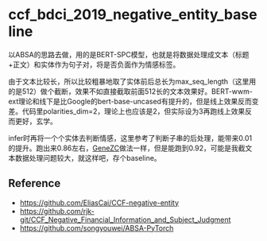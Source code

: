 # ccf_bdci_2019_negative_entity_baseline
以ABSA的思路去做，用的是BERT-SPC模型，也就是将数据处理成文本（标题+正文）和实体作为句子对，将是否负面作为情感标签。

由于文本比较长，所以比较粗暴地取了实体前后总长为max_seq_length（这里用的是512）做个截断，效果不如直接截取前面512长的文本效果好。BERT-wwm-ext理论和线下是比Google的bert-base-uncased有提升的，但是线上效果反而变差。代码里polarities_dim=2，理论上也应该是2，但实际设为3再跑线上效果反而更好，玄学。

infer时再将一个个实体去判断情感，这里参考了判断子串的后处理，能带来0.01的提升。跑出来0.86左右，[GeneZC](https://github.com/GeneZC/BERTFinanceNeg)做法一样，但是能跑到0.92，可能是我截文本数据处理问题较大，就这样吧，存个baseline。

## Reference
- https://github.com/EliasCai/CCF-negative-entity
- https://github.com/rjk-git/CCF_Negative_Financial_Information_and_Subject_Judgment
- https://github.com/songyouwei/ABSA-PyTorch
